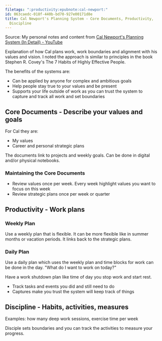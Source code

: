 ```yaml
---
filetags: ":productivity:epubnote:cal-newport:"
id: 063caedc-018f-440b-bd70-927e00171d8e
title: Cal Newport's Planning System - Core Documents, Productivity,
  Discipline
---
```


Source: My personal notes and content from [Cal Newport's Planning
System (In Detail) -
YouTube](https://www.youtube.com/watch?v=3FipKTzkTD4)

Explanation of how Cal plans work, work boundaries and alignment with
his values and vision. I noted the approach is similar to principles in
the book Stephen R. Covey's The 7 Habits of Highly Effective People.

The benefits of the systems are:

- Can be applied by anyone for complex and ambitious goals
- Help people stay true to your values and be present
- Supports your life outside of work as you can trust the system to
  capture and track all work and set boundaries

## Core Documents - Describe your values and goals

For Cal they are:

- My values
- Career and personal strategic plans

The documents link to projects and weekly goals. Can be done in digital
and/or physical notebooks.

### Maintaining the Core Documents

- Review values once per week. Every week highlight values you want to
  focus on this week
- Review strategic plans once per week or quarter

## Productivity - Work plans

### Weekly Plan

Use a weekly plan that is flexible. It can be more flexible like in
summer months or vacation periods. It links back to the strategic plans.

### Daily Plan

Use a daily plan which uses the weekly plan and time blocks for work can
be done in the day. "What do I want to work on today?"

Have a work shutdown plan like time of day you stop work and start rest.

- Track tasks and events you did and still need to do
- Captures make you trust the system will keep track of things

## Discipline - Habits, activities, measures

Examples: how many deep work sessions, exercise time per week

Disciple sets boundaries and you can track the activities to measure
your progress.
